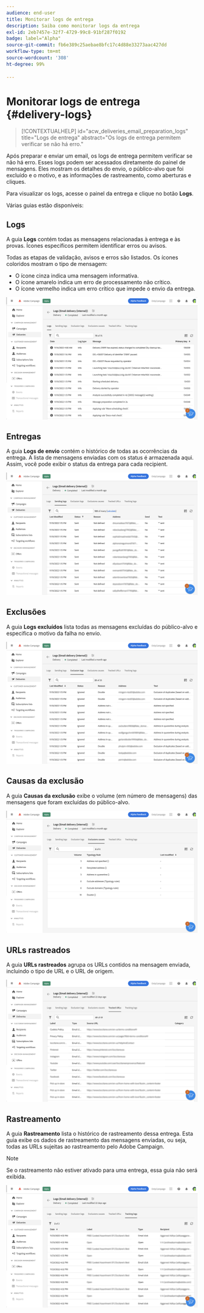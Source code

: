 ```yaml
---
audience: end-user
title: Monitorar logs de entrega
description: Saiba como monitorar logs da entrega
exl-id: 2eb7457e-32f7-4729-99c8-91bf287f0192
badge: label="Alpha"
source-git-commit: fb6e389c25aebae8bfc17c4d88e33273aac427dd
workflow-type: tm+mt
source-wordcount: '308'
ht-degree: 99%

---
```


# Monitorar logs de entrega {#delivery-logs}

>[!CONTEXTUALHELP]
>id="acw_deliveries_email_preparation_logs"
>title="Logs de entrega"
>abstract="Os logs de entrega permitem verificar se não há erro."

Após preparar e enviar um email, os logs de entrega permitem verificar se não há erro. Esses logs podem ser acessados diretamente do painel de mensagens. Eles mostram os detalhes do envio, o público-alvo que foi excluído e o motivo, e as informações de rastreamento, como aberturas e cliques.

Para visualizar os logs, acesse o painel da entrega e clique no botão **Logs**.

Várias guias estão disponíveis:

## Logs

A guia **Logs** contém todas as mensagens relacionadas à entrega e às provas. Ícones específicos permitem identificar erros ou avisos.

Todas as etapas de validação, avisos e erros são listados. Os ícones coloridos mostram o tipo de mensagem:

* O ícone cinza indica uma mensagem informativa.
* O ícone amarelo indica um erro de processamento não crítico.
* O ícone vermelho indica um erro crítico que impede o envio da entrega.

![](assets/logs.png)

## Entregas

A guia **Logs de envio** contém o histórico de todas as ocorrências da entrega. A lista de mensagens enviadas com os status é armazenada aqui. Assim, você pode exibir o status da entrega para cada recipient.

![](assets/logs2.png)

## Exclusões

A guia **Logs excluídos** lista todas as mensagens excluídas do público-alvo e especifica o motivo da falha no envio.

![](assets/logs3.png)

## Causas da exclusão

A guia **Causas da exclusão** exibe o volume (em número de mensagens) das mensagens que foram excluídas do público-alvo.

![](assets/logs4.png)

## URLs rastreados

A guia **URLs rastreados** agrupa os URLs contidos na mensagem enviada, incluindo o tipo de URL e o URL de origem.

![](assets/logs5.png)

## Rastreamento

A guia **Rastreamento** lista o histórico de rastreamento dessa entrega. Esta guia exibe os dados de rastreamento das mensagens enviadas, ou seja, todas as URLs sujeitas ao rastreamento pelo Adobe Campaign.

>[!NOTE]
>
>Se o rastreamento não estiver ativado para uma entrega, essa guia não será exibida.

![](assets/logs6.png)
